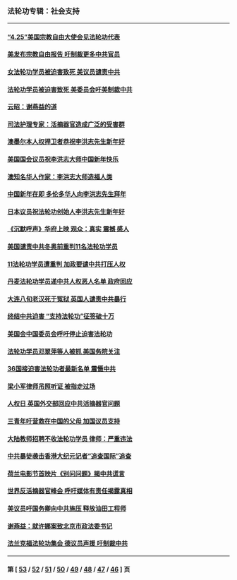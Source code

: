 ### 法轮功专辑：社会支持
---
#### [“4.25”美国宗教自由大使会见法轮功代表](../../pages/nf4386/n13724124.md) 
#### [美发布宗教自由报告 吁制裁更多中共官员](../../pages/nf4386/n13720670.md) 
#### [女法轮功学员被迫害致死 美议员谴责中共](../../pages/nf4386/n13682069.md) 
#### [法轮功学员被迫害致死 美委员会吁美制裁中共](../../pages/nf4386/n13631310.md) 
#### [云昭：谢燕益的道](../../pages/nf4386/n13607391.md) 
#### [司法护理专家：活摘器官造成广泛的受害群](../../pages/nf4386/n13570425.md) 
#### [澳墨尔本人权捍卫者恭祝李洪志先生新年好](../../pages/nf4386/n13556164.md) 
#### [美国国会议员祝李洪志大师中国新年快乐](../../pages/nf4386/n13554208.md) 
#### [澳知名华人作家：李洪志大师造福人类](../../pages/nf4386/n13552049.md) 
#### [中国新年在即 多伦多华人向李洪志先生拜年](../../pages/nf4386/n13531756.md) 
#### [日本议员祝法轮功创始人李洪志先生新年好](../../pages/nf4386/n13543228.md) 
#### [《沉默呼声》华府上映 观众：真实 震撼 感人](../../pages/nf4386/n13524739.md) 
#### [美国谴责中共冬奥前重判11名法轮功学员](../../pages/nf4386/n13521806.md) 
#### [11法轮功学员遭重判 加政要谴中共打压人权](../../pages/nf4386/n13521294.md) 
#### [丹麦法轮功学员递中共人权恶人名单 政府回应](../../pages/nf4386/n13497482.md) 
#### [大连八旬老汉死于冤狱 英国人谴责中共暴行](../../pages/nf4386/n13480118.md) 
#### [终结中共迫害 “支持法轮功”征签破十万](../../pages/nf4386/n13471084.md) 
#### [美国会中国委员会呼吁停止迫害法轮功](../../pages/nf4386/n13465411.md) 
#### [法轮功学员邓翠萍等人被抓 美国务院关注](../../pages/nf4386/n13451524.md) 
#### [36国接迫害法轮功者最新名单 震慑中共](../../pages/nf4386/n13445909.md) 
#### [梁小军律师吊照听证 被指走过场](../../pages/nf4386/n13437662.md) 
#### [人权日 英国外交部回应中共活摘器官问题](../../pages/nf4386/n13430243.md) 
#### [三青年吁营救在中国的父母 加国议员支持](../../pages/nf4386/n13429744.md) 
#### [大陆教师招聘不收法轮功学员 律师：严重违法](../../pages/nf4386/n13365839.md) 
#### [中共暴徒袭击香港大纪元记者“追查国际”追查](../../pages/nf4386/n13343404.md) 
#### [荷兰电影节首映片《别问问题》揭中共谎言](../../pages/nf4386/n13321179.md) 
#### [世界反活摘器官峰会 呼吁媒体有责任揭露真相](../../pages/nf4386/n13264475.md) 
#### [美议员吁国务卿向中共施压 释放油田工程师](../../pages/nf4386/n13233845.md) 
#### [谢燕益：就许娜案致北京市政法委书记](../../pages/nf4386/n13182701.md) 
#### [法兰克福法轮功集会 德议员声援 吁制裁中共](../../pages/nf4386/n13175975.md) 

---
#### 第 [ [53](./53.md) / [52](./52.md) / [51](./51.md) / [50](./50.md) / [49](./49.md) / [48](./48.md) / [47](./47.md) / [46](./46.md) ] 页
